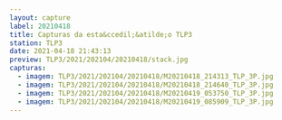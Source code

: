 ```yaml
---
layout: capture
label: 20210418
title: Capturas da esta&ccedil;&atilde;o TLP3
station: TLP3
date: 2021-04-18 21:43:13
preview: TLP3/2021/202104/20210418/stack.jpg
capturas:
  - imagem: TLP3/2021/202104/20210418/M20210418_214313_TLP_3P.jpg
  - imagem: TLP3/2021/202104/20210418/M20210418_214640_TLP_3P.jpg
  - imagem: TLP3/2021/202104/20210418/M20210419_053750_TLP_3P.jpg
  - imagem: TLP3/2021/202104/20210418/M20210419_085909_TLP_3P.jpg
---
```

